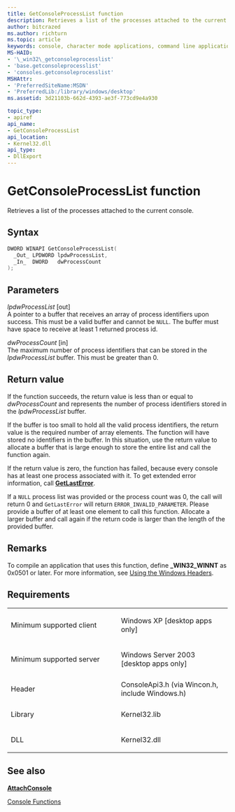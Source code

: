```yaml
---
title: GetConsoleProcessList function
description: Retrieves a list of the processes attached to the current console.
author: bitcrazed
ms.author: richturn
ms.topic: article
keywords: console, character mode applications, command line applications, terminal applications, console api
MS-HAID:
- '\_win32\_getconsoleprocesslist'
- 'base.getconsoleprocesslist'
- 'consoles.getconsoleprocesslist'
MSHAttr:
- 'PreferredSiteName:MSDN'
- 'PreferredLib:/library/windows/desktop'
ms.assetid: 3d21103b-662d-4393-ae3f-773cd9e4a930

topic_type:
- apiref
api_name:
- GetConsoleProcessList
api_location:
- Kernel32.dll
api_type:
- DllExport
---
```


# GetConsoleProcessList function


Retrieves a list of the processes attached to the current console.

Syntax
------

```C
DWORD WINAPI GetConsoleProcessList(
  _Out_ LPDWORD lpdwProcessList,
  _In_  DWORD   dwProcessCount
);
```

Parameters
----------

*lpdwProcessList* \[out\]  
A pointer to a buffer that receives an array of process identifiers upon success. This must be a valid buffer and cannot be `NULL`. The buffer must have space to receive at least 1 returned process id.

*dwProcessCount* \[in\]  
The maximum number of process identifiers that can be stored in the *lpdwProcessList* buffer. This must be greater than 0.

Return value
------------

If the function succeeds, the return value is less than or equal to *dwProcessCount* and represents the number of process identifiers stored in the *lpdwProcessList* buffer.

If the buffer is too small to hold all the valid process identifiers, the return value is the required number of array elements. The function will have stored no identifiers in the buffer. In this situation, use the return value to allocate a buffer that is large enough to store the entire list and call the function again.

If the return value is zero, the function has failed, because every console has at least one process associated with it. To get extended error information, call [**GetLastError**](https://msdn.microsoft.com/library/windows/desktop/ms679360).

If a `NULL` process list was provided or the process count was 0, the call will return 0 and `GetLastError` will return `ERROR_INVALID_PARAMETER`. Please provide a buffer of at least one element to call this function. Allocate a larger buffer and call again if the return code is larger than the length of the provided buffer.

Remarks
-------

To compile an application that uses this function, define **\_WIN32\_WINNT** as 0x0501 or later. For more information, see [Using the Windows Headers](https://msdn.microsoft.com/library/windows/desktop/aa383745).

Requirements
------------

<table>
<colgroup>
<col width="50%" />
<col width="50%" />
</colgroup>
<tbody>
<tr class="odd">
<td><p>Minimum supported client</p></td>
<td><p>Windows XP [desktop apps only]</p></td>
</tr>
<tr class="even">
<td><p>Minimum supported server</p></td>
<td><p>Windows Server 2003 [desktop apps only]</p></td>
</tr>
<tr class="odd">
<td><p>Header</p></td>
<td>ConsoleApi3.h (via Wincon.h, include Windows.h)</td>
</tr>
<tr class="even">
<td><p>Library</p></td>
<td>Kernel32.lib</td>
</tr>
<tr class="odd">
<td><p>DLL</p></td>
<td>Kernel32.dll</td>
</tr>
<tr class="even">
</tr>
<tr class="odd">
</tr>
<tr class="even">
</tr>
</tbody>
</table>

## <span id="see_also"></span>See also


[**AttachConsole**](attachconsole.md)

[Console Functions](console-functions.md)

 

 




